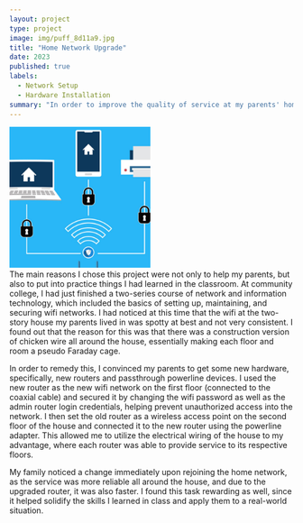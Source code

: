 ```yaml
---
layout: project
type: project
image: img/puff_8d11a9.jpg
title: "Home Network Upgrade"
date: 2023
published: true
labels:
  - Network Setup
  - Hardware Installation
summary: "In order to improve the quality of service at my parents' home, I upgraded and configured their routers to provide better and more reliable service around the house."
---
```

<div class="text-center p-4">
  <img width="250px" src="../img/puff_8d11a9.jpg" class="img-thumbnail" >
</div>
The main reasons I chose this project were not only to help my parents, but also to put into practice things I had learned in the classroom. At community college, I had just finished a two-series course of network and information technology, which included the basics of setting up, maintaining, and securing wifi networks. I had noticed at this time that the wifi at the two-story house my parents lived in was spotty at best and not very consistent. I found out that the reason for this was that there was a construction version of chicken wire all around the house, essentially making each floor and room a pseudo Faraday cage. 

In order to remedy this, I convinced my parents to get some new hardware, specifically, new routers and passthrough powerline devices. I used the new router as the new wifi network on the first floor (connected to the coaxial cable) and secured it by changing the wifi password as well as the admin router login credentials, helping prevent unauthorized access into the network. I then set the old router as a wireless access point on the second floor of the house and connected it to the new router using the powerline adapter. This allowed me to utilize the electrical wiring of the house to my advantage, where each router was able to provide service to its respective floors. 

My family noticed a change immediately upon rejoining the home network, as the service was more reliable all around the house, and due to the upgraded router, it was also faster. I found this task rewarding as well, since it helped solidify the skills I learned in class and apply them to a real-world situation.
